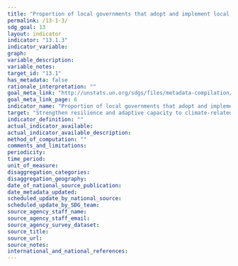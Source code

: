 ```yaml
---
title: "Proportion of local governments that adopt and implement local disaster risk reduction strategies in line with national disaster risk reduction strategies"
permalink: /13-1-3/
sdg_goal: 13
layout: indicator
indicator: "13.1.3"
indicator_variable: 
graph: 
variable_description: 
variable_notes: 
target_id: "13.1"
has_metadata: false
rationale_interpretation: ""
goal_meta_link: "http://unstats.un.org/sdgs/files/metadata-compilation/Metadata-Goal-13.pdf"
goal_meta_link_page: 6
indicator_name: "Proportion of local governments that adopt and implement local disaster risk reduction strategies in line with national disaster risk reduction strategies"
target: "Strengthen resilience and adaptive capacity to climate-related hazards and natural disasters in all countries."
indicator_definition: ""
actual_indicator_available: 
actual_indicator_available_description: 
method_of_computation: ""
comments_and_limitations: 
periodicity: 
time_period: 
unit_of_measure: 
disaggregation_categories: 
disaggregation_geography: 
date_of_national_source_publication: 
date_metadata_updated: 
scheduled_update_by_national_source: 
scheduled_update_by_SDG_team: 
source_agency_staff_name: 
source_agency_staff_email: 
source_agency_survey_dataset: 
source_title: 
source_url: 
source_notes: 
international_and_national_references: 
---
```


